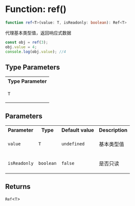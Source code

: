 # Function: ref()

```ts
function ref<T>(value: T, isReadonly: boolean): Ref<T>
```

代理基本类型值，返回响应式数据
```ts
const obj = ref(3);
obj.value = 4;
console.log(obj.value); //4
```

## Type Parameters

<table>
<tr>
<th>Type Parameter</th>
</tr>
<tr>
<td>

`T`

</td>
</tr>
</table>

## Parameters

<table>
<tr>
<th>Parameter</th>
<th>Type</th>
<th>Default value</th>
<th>Description</th>
</tr>
<tr>
<td>

`value`

</td>
<td>

`T`

</td>
<td>

`undefined`

</td>
<td>

基本类型值

</td>
</tr>
<tr>
<td>

`isReadonly`

</td>
<td>

`boolean`

</td>
<td>

`false`

</td>
<td>

是否只读

</td>
</tr>
</table>

## Returns

`Ref`\<`T`\>
